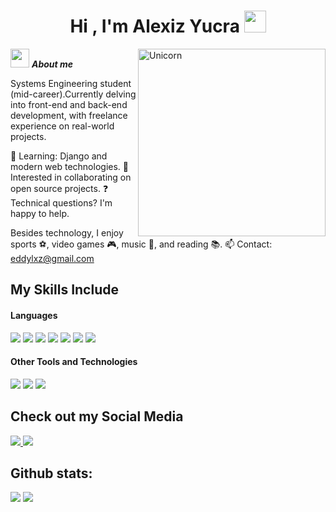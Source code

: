 <h1 align="center"><b>Hi , I'm Alexiz Yucra </b><img src="https://media.giphy.com/media/hvRJCLFzcasrR4ia7z/giphy.gif" width="35"></h1>
<!--  -->
<img align="right" width=300px height=300px alt="Unicorn" src="https://owaisnoor.info/blog/wp-content/uploads/2019/03/maxresdefault.jpg" />

<img src="https://media.giphy.com/media/ObNTw8Uzwy6KQ/giphy.gif" width="30px">&nbsp;***About me***

Systems Engineering student (mid-career).Currently delving into front-end and back-end development, with freelance experience on real-world projects.

🌱 Learning: Django and modern web technologies.
🤝 Interested in collaborating on open source projects.
❓ Technical questions? I'm happy to help.

Besides technology, I enjoy sports ⚽, video games 🎮, music 🎵, and reading 📚.
📫 Contact: <a href="eddylxz@gmail.com">eddylxz@gmail.com</a>

## My Skills Include

<h4> Languages </h4>
<span> 
  <img src="https://img.shields.io/badge/HTML5-E34F26?style=for-the-badge&logo=html5&logoColor=white">
  <img src="https://img.shields.io/badge/CSS3-1572B6?style=for-the-badge&logo=css3&logoColor=white">
  <img src="https://img.shields.io/badge/JavaScript-F7DF1E?style=for-the-badge&logo=javascript&logoColor=black">
  <img src= "https://img.shields.io/badge/react-%2320232a.svg?style=for-the-badge&logo=react&logoColor=%2361DAFB">
  <img src="https://img.shields.io/badge/python-3670A0?style=for-the-badge&logo=python&logoColor=ffdd54">
  <img src= "https://img.shields.io/badge/typescript-%23007ACC.svg?style=for-the-badge&logo=typescript&logoColor=white">
  <img src="https://img.shields.io/badge/MySQL-00000F?style=for-the-badge&logo=mysql&logoColor=white">
   


</span>


<h4> Other Tools and Technologies </h4>
<span>
  <img src="https://img.shields.io/badge/Git-F05032?style=for-the-badge&logo=git&logoColor=white">
  <img src="https://img.shields.io/badge/Notion-%23000000.svg?style=for-the-badge&logo=notion&logoColor=white">
  <img src="https://img.shields.io/badge/clickup-7B68EE.svg?style=for-the-badge&logo=clickup&logoColor=white">




</span>

## Check out my Social Media

<a href= "https://www.instagram.com/alexizeddy/">
    <img src="https://img.shields.io/badge/Instagram-%23E4405F.svg?style=for-the-badge&logo=Instagram&logoColor=white">
</a>
<a href="www.linkedin.com/in/eddy-alexiz-yucra-amado">
  <img src="https://img.shields.io/badge/linkedin-%230077B5.svg?style=for-the-badge&logo=linkedin&logoColor=white">
</a>

<h2>Github stats:</h2> 

[![](https://github-readme-stats.vercel.app/api?username=PentaAQ&show_icons=true&theme=tokyonight&hide_border=true&locale=en)](https://github.com/PentaAQ)
[![](https://github-readme-streak-stats.herokuapp.com/?user=PentaAQ&theme=material-palenight)](https://github.com/PentaAQ)
</div>


